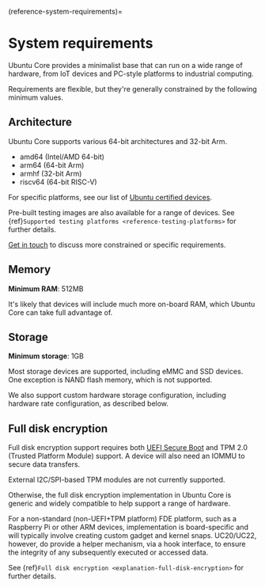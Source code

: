 (reference-system-requirements)=
# System requirements

Ubuntu Core provides a minimalist base that can run on a wide range of hardware, from IoT devices and PC-style platforms to industrial computing. 

Requirements are flexible, but they're generally constrained by the following minimum values.

## Architecture

Ubuntu Core supports various 64-bit architectures and 32-bit Arm.

- amd64 (Intel/AMD 64-bit)
- arm64 (64-bit Arm)
- armhf (32-bit Arm)
- riscv64 (64-bit RISC-V)

For specific platforms, see our list of [Ubuntu certified devices](https://ubuntu.com/certified/iot).

Pre-built testing images are also available for a range of devices. See {ref}`Supported testing platforms <reference-testing-platforms>` for further details.

[Get in touch](https://ubuntu.com/core/contact-us?product=core-overview) to discuss more constrained or specific requirements.

## Memory

**Minimum RAM**: 512MB

It's likely that devices will include much more on-board RAM, which Ubuntu Core can take full advantage of.

## Storage

**Minimum storage**: 1GB

Most storage devices are supported, including eMMC and SSD devices. One exception is NAND flash memory, which is not supported.

We also support custom hardware storage configuration, including hardware rate configuration, as described below.

## Full disk encryption

Full disk encryption support requires both [UEFI Secure Boot](https://wiki.ubuntu.com/UEFI/SecureBoot) and TPM 2.0 (Trusted Platform Module) support. A device will also need an IOMMU to secure data transfers.

External I2C/SPI-based TPM modules are not currently supported.

Otherwise, the full disk encryption implementation in Ubuntu Core is generic and widely compatible to help support a range of hardware. 

For a non-standard (non-UEFI+TPM platform) FDE platform, such as a Raspberry Pi or other ARM devices, implementation is board-specific and will typically involve creating custom gadget and kernel snaps. UC20/UC22, however, do provide a helper mechanism, via a hook interface, to ensure the integrity of any subsequently executed or accessed data. 

See {ref}`Full disk encryption <explanation-full-disk-encryption>` for further details.

